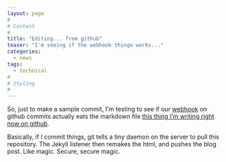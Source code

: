 ```yaml
---
layout: page
#
# Content
#
title: "Editing... from github"
teaser: "I'm seeing if the webhook thingo works..."
categories:
  - news
tags:
  - technical
#
# Styling
#
---
```


So, just to make a sample commit, I'm testing to see if our [webhook](https://github.com/phayes/hookserve) on github commits actually eats the markdown file [this thing I'm writing right now on github](http://github.com/FAIMS/faimsWebsite/_posts/2016-05-16-postingFromGithub.md).

Basically, if I commit things, git tells a tiny daemon on the server to pull this repository. The Jekyll listener then remakes the html, and pushes the blog post. Like magic. Secure, secure magic.  
